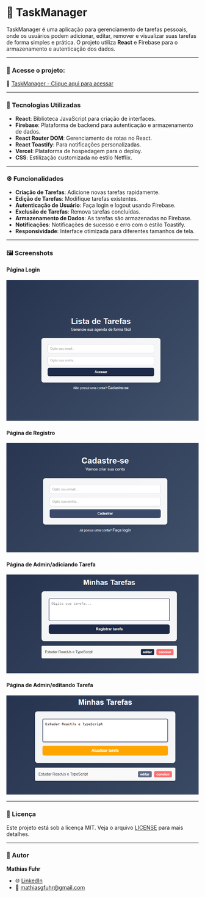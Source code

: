 # 🎯 TaskManager

TaskManager é uma aplicação para gerenciamento de tarefas pessoais, onde os usuários podem adicionar, editar, remover e visualizar suas tarefas de forma simples e prática. O projeto utiliza **React** e Firebase para o armazenamento e autenticação dos dados.

---

### 🚀 Acesse o projeto:
🔗 [TaskManager - Clique aqui para acessar](https://lista-tarefas-orcin.vercel.app/)

---

### 🔧 Tecnologias Utilizadas
- **React**: Biblioteca JavaScript para criação de interfaces.
- **Firebase**: Plataforma de backend para autenticação e armazenamento de dados.
- **React Router DOM**: Gerenciamento de rotas no React.
- **React Toastify**: Para notificações personalizadas.
- **Vercel**: Plataforma de hospedagem para o deploy.
- **CSS**: Estilização customizada no estilo Netflix.

---

### ⚙️ Funcionalidades
- **Criação de Tarefas**: Adicione novas tarefas rapidamente.
- **Edição de Tarefas**: Modifique tarefas existentes.
- **Autenticação de Usuário**: Faça login e logout usando Firebase.
- **Exclusão de Tarefas**: Remova tarefas concluídas.
- **Armazenamento de Dados**: As tarefas são armazenadas no Firebase.
- **Notificações**: Notificações de sucesso e erro com o estilo Toastify.
- **Responsividade**: Interface otimizada para diferentes tamanhos de tela.



---

### 🖼 Screenshots
#### Página Login
![Página Login](./assets/login.png)

#### Página de Registro
![Página de registro](./assets/register.png)

#### Página de Admin/adiciando Tarefa
![Página de Admin/adiciando Tarefa](./assets/addTarefa.png)

#### Página de Admin/editando Tarefa
![Página de Admin/editando Tarefa](./assets/editandoLista.png)

---

### 📄 Licença
Este projeto está sob a licença MIT. Veja o arquivo [LICENSE](LICENSE) para mais detalhes.

---

### 👤 Autor
**Mathias Fuhr**  
- 🌐 [LinkedIn](https://www.linkedin.com/in/mathiasgilvanfuhr/)  
- 📧 mathiasgfuhr@gmail.com

